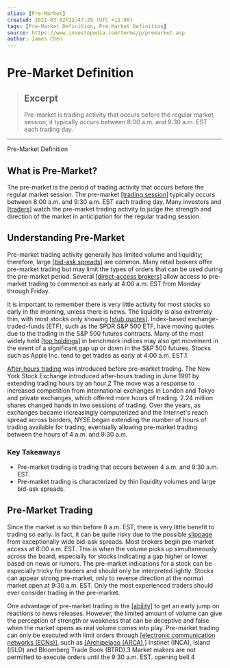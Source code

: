 ```yaml
---
alias: [Pre-Market]
created: 2021-03-02T22:47:29 (UTC +11:00)
tags: [Pre-Market Definition, Pre-Market Definition]
source: https://www.investopedia.com/terms/p/premarket.asp
author: James Chen
---
```


# Pre-Market Definition

> ## Excerpt
> Pre-market is trading activity that occurs before the regular market session; it typically occurs between 8:00 a.m. and 9:30 a.m. EST each trading day.

---

Pre-Market Definition
## What is Pre-Market?

The pre-market is the period of trading activity that occurs before the regular market session. The pre-market [[trading session]](https://www.investopedia.com/terms/t/tradingsession.asp) typically occurs between 8:00 a.m. and 9:30 a.m. EST each trading day. Many investors and [[traders]](https://www.investopedia.com/terms/t/trader.asp) watch the pre-market trading activity to judge the strength and direction of the market in anticipation for the regular trading session.

## Understanding Pre-Market

Pre-market trading activity generally has limited volume and liquidity; therefore, large [[bid-ask spreads]](https://www.investopedia.com/terms/b/bid-askspread.asp) are common. Many retail brokers offer pre-market trading but may limit the types of orders that can be used during the pre-market period. Several [[direct-access brokers]](https://www.investopedia.com/terms/d/directaccessbroker.asp) allow access to pre-market trading to commence as early at 4:00 a.m. EST from Monday through Friday.

It is important to remember there is very little activity for most stocks so early in the morning, unless there is news. The liquidity is also extremely thin, with most stocks only showing [[stub quotes]](https://www.investopedia.com/terms/s/stub-quote.asp). Index-based exchange-traded-funds (ETF), such as the SPDR S&P 500 ETF, have moving quotes due to the trading in the S&P 500 futures contracts. Many of the most widely held [[top holdings]](https://www.investopedia.com/terms/t/top-holdings.asp) in benchmark indices may also get movement in the event of a significant gap up or down in the S&P 500 futures. Stocks such as Apple Inc. tend to get trades as early at 4:00 a.m. EST.1

[After-hours trading](https://www.investopedia.com/terms/a/afterhourstrading.asp) was introduced before pre-market trading. The New York Stock Exchange introduced after-hours trading in June 1991 by extending trading hours by an hour.2 The move was a response to increased competition from international exchanges in London and Tokyo and private exchanges, which offered more hours of trading. 2.24 million shares changed hands in two sessions of trading. Over the years, as exchanges became increasingly computerized and the Internet's reach spread across borders, NYSE began extending the number of hours of trading available for trading, eventually allowing pre-market trading between the hours of 4 a.m. and 9:30 a.m.

### Key Takeaways

-   Pre-market trading is trading that occurs between 4 a.m. and 9:30 a.m. EST.
-   Pre-market trading is characterized by thin liquidity volumes and large bid-ask spreads.

## Pre-Market Trading

Since the market is so thin before 8 a.m. EST, there is very little benefit to trading so early. In fact, it can be quite risky due to the possible [slippage](https://www.investopedia.com/terms/s/slippage.asp) from exceptionally wide bid-ask spreads. Most brokers begin pre-market access at 8:00 a.m. EST. This is when the volume picks up simultaneously across the board, especially for stocks indicating a gap higher or lower based on news or rumors. The pre-market indications for a stock can be especially tricky for traders and should only be interpreted lightly. Stocks can appear strong pre-market, only to reverse direction at the normal market open at 9:30 a.m. EST. Only the most experienced traders should ever consider trading in the pre-market.

One advantage of pre-market trading is the [[ability]](https://www.investopedia.com/articles/investing/050313/activities-you-can-take-advantage-premarket-and-afterhours-trading-sessions.asp) to get an early jump on reactions to news releases. However, the limited amount of volume can give the perception of strength or weakness that can be deceptive and false when the market opens as real volume comes into play. Pre-market trading can only be executed with limit orders through [[electronic communication networks (ECNs)]](https://www.investopedia.com/terms/e/ecn.asp), such as [[Archipelago (ARCA),]](https://www.investopedia.com/terms/a/archipelago.asp) [](https://www.investopedia.com/terms/i/instinet.asp)Instinet (INCA)[,](https://www.investopedia.com/terms/i/instinet.asp) Island (ISLD) and Bloomberg Trade Book (BTRD).3 Market makers are not permitted to execute orders until the 9:30 a.m. EST. opening bell.4
